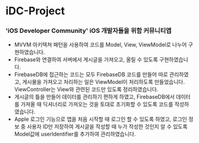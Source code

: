 # iDC-Project

### 'iOS Developer Community' iOS 개발자들을 위함 커뮤니티앱
- MVVM 아키텍쳐 패턴을 사용하여 코드를 Model, View, ViewModel로 나누어 구현하였습니다.
- Firebase와 연결하여 서버에서 게시글을 가져오고, 올릴 수 있도록 구현하였습니다.
- FirebaseDB에 접근하는 코드는 모두 FirebaseDB 코드를 만들어 따로 관리하였고, 게시물을 가져오고 처리하는 일은 ViewModel이 처리하도록 만들었습니다. ViewController는 View와 관련된 코드만 있도록 정리하였습니다.
- 게시글의 틀을 만들어 데이터를 관리하기 편하게 하였고, FirebaseDB에서 데이터를 가져올 때 딕셔너리로 가져오는 것을 토대로 초기화할 수 있도록 코드를 작성하였습니다.
- Apple 로그인 기능으로 앱을 처음 시작할 때 로그인 할 수 있도록 하였고, 로그인 정보 중 사용자 ID만 저장하여 게시글을 작성할 때 누가 작성한 것인지 알 수 있도록 Model값에 userIdentifier를 추가하여 관리하였습니다.
